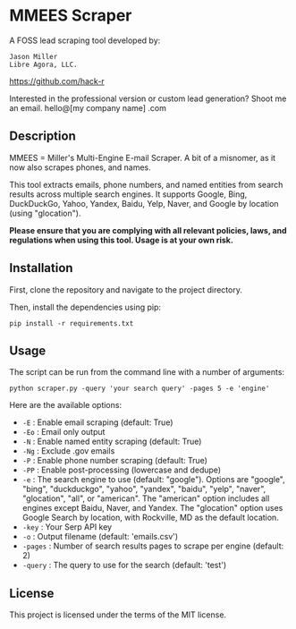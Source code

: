 
# MMEES Scraper

A FOSS lead scraping tool developed by:

	Jason Miller
	Libre Agora, LLC. 

https://github.com/hack-r

Interested in the professional version or custom lead generation? Shoot me an email. hello@[my company name] .com

## Description

MMEES = Miller's Multi-Engine E-mail Scraper. A bit of a misnomer, as it now also scrapes phones, and names.

This tool extracts emails, phone numbers, and named entities from search results across multiple search engines. It supports Google, Bing, DuckDuckGo, Yahoo, Yandex, Baidu, Yelp, Naver, and Google by location (using "glocation").

**Please ensure that you are complying with all relevant policies, laws, and regulations when using this tool. Usage is at your own risk.**

## Installation

First, clone the repository and navigate to the project directory.

Then, install the dependencies using pip:

```
pip install -r requirements.txt
```

## Usage

The script can be run from the command line with a number of arguments:

```
python scraper.py -query 'your search query' -pages 5 -e 'engine'
```

Here are the available options:

* `-E` : Enable email scraping (default: True)
* `-Eo` : Email only output
* `-N` : Enable named entity scraping (default: True)
* `-Ng` : Exclude .gov emails
* `-P` : Enable phone number scraping (default: True)
* `-PP` : Enable post-processing (lowercase and dedupe)
* `-e` : The search engine to use (default: "google"). Options are "google", "bing", "duckduckgo", "yahoo", "yandex", "baidu", "yelp", "naver", "glocation", "all", or "american". The "american" option includes all engines except Baidu, Naver, and Yandex. The "glocation" option uses Google Search by location, with Rockville, MD as the default location.
* `-key` : Your Serp API key
* `-o` : Output filename (default: 'emails.csv')
* `-pages` : Number of search results pages to scrape per engine (default: 2)
* `-query` : The query to use for the search (default: 'test')

## License

This project is licensed under the terms of the MIT license.
